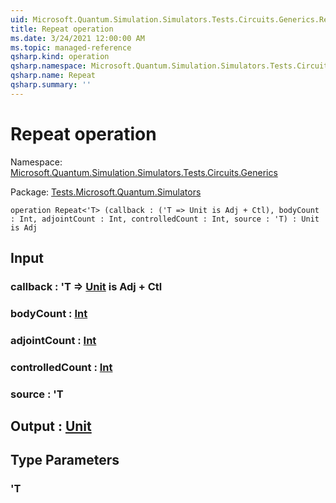 ```yaml
---
uid: Microsoft.Quantum.Simulation.Simulators.Tests.Circuits.Generics.Repeat
title: Repeat operation
ms.date: 3/24/2021 12:00:00 AM
ms.topic: managed-reference
qsharp.kind: operation
qsharp.namespace: Microsoft.Quantum.Simulation.Simulators.Tests.Circuits.Generics
qsharp.name: Repeat
qsharp.summary: ''
---
```


# Repeat operation

Namespace: [Microsoft.Quantum.Simulation.Simulators.Tests.Circuits.Generics](xref:Microsoft.Quantum.Simulation.Simulators.Tests.Circuits.Generics)

Package: [Tests.Microsoft.Quantum.Simulators](https://nuget.org/packages/Tests.Microsoft.Quantum.Simulators)




```qsharp
operation Repeat<'T> (callback : ('T => Unit is Adj + Ctl), bodyCount : Int, adjointCount : Int, controlledCount : Int, source : 'T) : Unit is Adj
```


## Input

### callback : 'T => [Unit](xref:microsoft.quantum.lang-ref.unit)  is Adj + Ctl




### bodyCount : [Int](xref:microsoft.quantum.lang-ref.int)




### adjointCount : [Int](xref:microsoft.quantum.lang-ref.int)




### controlledCount : [Int](xref:microsoft.quantum.lang-ref.int)




### source : 'T





## Output : [Unit](xref:microsoft.quantum.lang-ref.unit)



## Type Parameters

### 'T

